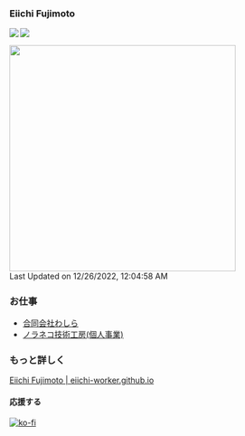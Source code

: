 ### Eiichi Fujimoto

<a href="https://github.com/anuraghazra/github-readme-stats">
  <img align="left" src="https://github-readme-stats.vercel.app/api?username=eiichi-worker&count_private=true&show_icons=true" />
</a>
<a href="https://github.com/anuraghazra/github-readme-stats">
  <img src="https://github-readme-stats.vercel.app/api/top-langs/?username=eiichi-worker" />
</a>

<!--START_SECTION:lapras-card-->
<a href="https://lapras.com/public/eiichi" target="_blank" rel="noopener noreferrer"><img src="https://lapras-card-generator.vercel.app/api/svg?e=3.17&b=2.85&i=3.19&b1=%23ff7b00&b2=%23ffcead&i1=%23fea743&i2=%23fed6a9&l=ja" width="400" ></a>  
Last Updated on 12/26/2022, 12:04:58 AM
<!--END_SECTION:lapras-card-->

### お仕事

- [合同会社わしら](https://washira.co/)
- [ノラネコ技術工房(個人事業)](https://noraneko.tech/) 

### もっと詳しく
[Eiichi Fujimoto | eiichi-worker.github.io](https://github.com/eiichi-worker/eiichi-worker.github.io/blob/main/README.md)

#### 応援する

[![ko-fi](https://ko-fi.com/img/githubbutton_sm.svg)](https://ko-fi.com/M4M351104)
